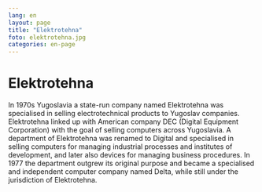 ```yaml
---
lang: en
layout: page
title: "Elektrotehna"
foto: elektrotehna.jpg
categories: en-page
---
```


# Elektrotehna
In 1970s Yugoslavia a state-run company named Elektrotehna was specialised in selling
electrotechnical products to Yugoslav companies. Elektrotehna linked up with American
company DEC (Digital Equipment Corporation) with the goal of selling computers across
Yugoslavia. A department of Elektrotehna was renamed to Digital and specialised in selling
computers for managing industrial processes and institutes of development, and later also
devices for managing business procedures. In 1977 the department outgrew its original
purpose and became a specialised and independent computer company named Delta, while
still under the jurisdiction of Elektrotehna.

<!---Picture 1: Poster from 1953 advertising Elektrotehna, a company marketing and selling
electrotechnical products.-->
